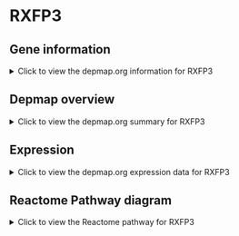 <h1>RXFP3</h1>

<h2>Gene information</h2>
<details>
  <summary>Click to view the depmap.org information for RXFP3</summary>
  <p><a href="https://depmap.org/portal/gene/RXFP3?tab=about" target="_BLANK">Open page in a new tab...</a></p>
  <iframe src="https://depmap.org/portal/gene/RXFP3?tab=about" style="border:none;width:100%;height:800px"></iframe>
</details>

<h2>Depmap overview</h2>
<details>
  <summary>Click to view the depmap.org summary for RXFP3</summary>
  <p><a href="https://depmap.org/portal/gene/RXFP3?tab=overview" target="_BLANK">Open page in a new tab...</a></p>
  <iframe src="https://depmap.org/portal/gene/RXFP3?tab=overview" style="border:none;width:100%;height:800px"></iframe>
</details>

<h2>Expression</h2>
<details>
  <summary>Click to view the depmap.org expression data for RXFP3</summary>
  <p><a href="https://depmap.org/portal/gene/RXFP3?tab=characterization" target="_BLANK">Open page in a new tab...</a></p>
  <iframe src="https://depmap.org/portal/gene/RXFP3?tab=characterization" style="border:none;width:100%;height:800px"></iframe>
</details>



<h2>Reactome Pathway diagram</h2>
<details>
  <summary>Click to view the Reactome pathway for RXFP3</summary>
  <p><a href="https://reactome.org/PathwayBrowser/#/R-HSA-444821" target="_BLANK">Open page in a new tab...</a></p>
  <p>Relaxin receptors</p>
<iframe src="https://reactome.org/PathwayBrowser/#/R-HSA-444821" style="border:none;width:100%;height:800px"></iframe>
</details>



